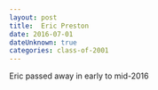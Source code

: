 ```yaml
---
layout: post
title:  Eric Preston
date: 2016-07-01
dateUnknown: true
categories: class-of-2001
---
```

Eric passed away in early to mid-2016
